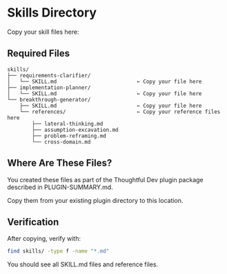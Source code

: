 # Skills Directory

Copy your skill files here:

## Required Files

```
skills/
├── requirements-clarifier/
│   └── SKILL.md                          ← Copy your file here
├── implementation-planner/
│   └── SKILL.md                          ← Copy your file here
└── breakthrough-generator/
    ├── SKILL.md                          ← Copy your file here
    └── references/                       ← Copy your reference files here
        ├── lateral-thinking.md
        ├── assumption-excavation.md
        ├── problem-reframing.md
        └── cross-domain.md
```

## Where Are These Files?

You created these files as part of the Thoughtful Dev plugin package described in PLUGIN-SUMMARY.md.

Copy them from your existing plugin directory to this location.

## Verification

After copying, verify with:
```bash
find skills/ -type f -name "*.md"
```

You should see all SKILL.md files and reference files.
